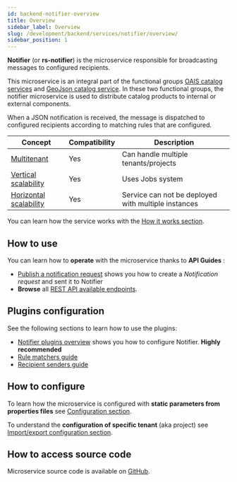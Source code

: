 ```yaml
---
id: backend-notifier-overview
title: Overview
sidebar_label: Overview
slug: /development/backend/services/notifier/overview/
sidebar_position: 1
---
```


**Notifier** (or **rs-notifier**) is the microservice responsible for broadcasting messages to configured recipients.

This microservice is an integral part of the functional groups
[OAIS catalog services](../../functional-overview/03-oais-catalog-services.md) and
[GeoJson catalog service](../../functional-overview/04-geojson-catalog-services.md). In these two functional groups,
the notifier microservice is used to distribute catalog products to internal or external components.

When a JSON notification is received, the message is dispatched to configured recipients according to matching rules
that are configured.

| Concept                                                                           | Compatibility | Description                                         |
|-----------------------------------------------------------------------------------|---------------|-----------------------------------------------------|
| [Multitenant](../../concepts/03-multitenant.md)                                   | Yes           | Can handle multiple tenants/projects                | 
| [Vertical scalability](../../concepts/07-scalability.md#vertical-scalability)     | Yes           | Uses Jobs system                                    | 
| [Horizontal scalability](../../concepts/07-scalability.md#horizontal-scalability) | Yes           | Service can not be deployed with multiple instances |

You can learn how the service works with the [How it works section](conception.md).

## How to use

You can learn how to **operate** with the microservice thanks to **API Guides** :

- [Publish a notification request](./api-guides/amqp/amqp-publish-request.md) shows you how to create a *Notification
  request* and sent it to Notifier
- **Browse** all [REST API available endpoints](./api-guides/rest/rs-notifier-api-swagger.mdx).

## Plugins configuration

See the following sections to learn how to use the plugins:

* [Notifier plugins overview](./plugins/notifier-intro-plugins.md) shows you how to configure Notifier. **Highly
  recommended**
* [Rule matchers guide](./plugins/rule-matcher-plugins.md)
* [Recipient senders guide](./plugins/recipient-sender-plugins.md)

## How to configure

To learn how the microservice is configured with **static parameters from properties files**
see [Configuration section](./configuration/notifier-static-configuration.md).

To understand the **configuration of specific tenant** (aka project)
see [Import/export configuration section](./configuration/notifier-import-export.md).

## How to access source code

Microservice source code is available
on [GitHub](https://github.com/RegardsOss/regards-backend/tree/master/rs-notifier).